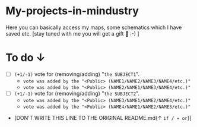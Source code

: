 # My-projects-in-mindustry
Here you can basically access my maps, some schematics which I have saved etc. [stay tuned with me you will get a gift 🎁 :-) ]

# To do ↓
- [ ] `(+1/-1)` vote for (removing/adding) "`the SUBJECT1`". 
  - `vote was added by the "<Public> (NAME1/NAME2/NAME3/NAME4/etc.)"`
  - `vote was added by the "<Public> (NAME2/NAME1/NAME3/NAME4/etc.)"`
- [ ] `(+1/-1)` vote for (removing/adding) "`the SUBJECT2`".
  - `vote was added by the "<Public> (NAME3/NAME1/NAME2/NAME4/etc.)"`
  - `vote was added by the "<Public> (NAME4/NAME1/NAME2/NAME3/etc.)"`

- [DON'T WRITE THIS LINE TO THE ORIGINAL README.md{↑ `if / = or`}]

